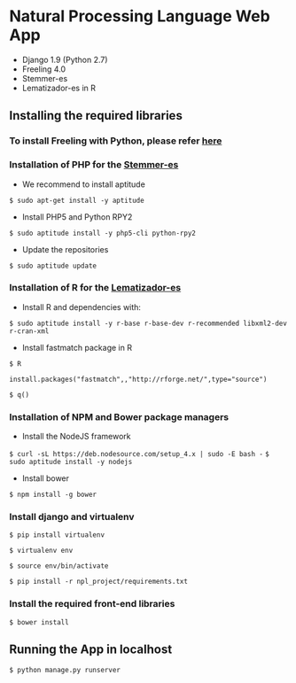 # Natural Processing Language Web App

- Django 1.9 (Python 2.7)
- Freeling 4.0
- Stemmer-es
- Lematizador-es in R

## Installing the required libraries

### To install Freeling with Python, please refer [here ](https://medium.com/@cristhian.fuertes/installation-of-freeling-with-python-7407797f5afd#.4y07ar3q9)

### Installation of PHP for the [Stemmer-es](http://stemmer-es.sourceforge.net/)
- We recommend to install aptitude

`$ sudo apt-get install -y aptitude`

- Install PHP5 and Python RPY2

`$ sudo aptitude install -y php5-cli python-rpy2`

- Update the repositories

`$ sudo aptitude update`

### Installation of R for the [Lematizador-es](http://uce.uniovi.es/mundor/indexse2.html)

- Install R and dependencies with:

`$ sudo aptitude install -y r-base r-base-dev r-recommended libxml2-dev r-cran-xml`

- Install fastmatch package in R

`$ R`

`install.packages("fastmatch",,"http://rforge.net/",type="source")`

`$ q()`

### Installation of NPM and Bower package managers

- Install the NodeJS framework

`$ curl -sL https://deb.nodesource.com/setup_4.x | sudo -E bash -`
`$ sudo aptitude install -y nodejs`

- Install bower

`$ npm install -g bower`

### Install django and virtualenv

`$ pip install virtualenv`

`$ virtualenv env`

`$ source env/bin/activate`

`$ pip install -r npl_project/requirements.txt`
### Install the required front-end libraries

`$ bower install`


## Running the App in localhost

`$ python manage.py runserver`
